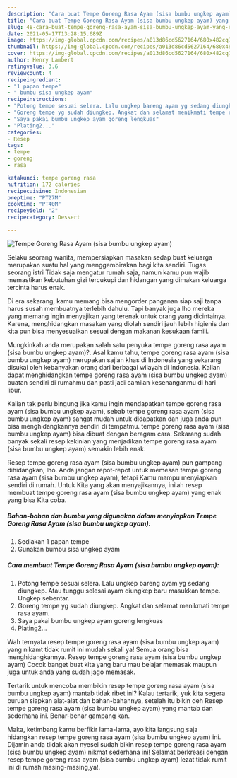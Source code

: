 ```yaml
---
description: "Cara buat Tempe Goreng Rasa Ayam (sisa bumbu ungkep ayam) yang enak dan Mudah Dibuat"
title: "Cara buat Tempe Goreng Rasa Ayam (sisa bumbu ungkep ayam) yang enak dan Mudah Dibuat"
slug: 48-cara-buat-tempe-goreng-rasa-ayam-sisa-bumbu-ungkep-ayam-yang-enak-dan-mudah-dibuat
date: 2021-05-17T13:28:15.689Z
image: https://img-global.cpcdn.com/recipes/a013d86cd5627164/680x482cq70/tempe-goreng-rasa-ayam-sisa-bumbu-ungkep-ayam-foto-resep-utama.jpg
thumbnail: https://img-global.cpcdn.com/recipes/a013d86cd5627164/680x482cq70/tempe-goreng-rasa-ayam-sisa-bumbu-ungkep-ayam-foto-resep-utama.jpg
cover: https://img-global.cpcdn.com/recipes/a013d86cd5627164/680x482cq70/tempe-goreng-rasa-ayam-sisa-bumbu-ungkep-ayam-foto-resep-utama.jpg
author: Henry Lambert
ratingvalue: 3.6
reviewcount: 4
recipeingredient:
- "1 papan tempe"
- " bumbu sisa ungkep ayam"
recipeinstructions:
- "Potong tempe sesuai selera. Lalu ungkep bareng ayam yg sedang diungkep. Atau tunggu selesai ayam diungkep baru masukkan tempe. Ungkep sebentar."
- "Goreng tempe yg sudah diungkep. Angkat dan selamat menikmati tempe rasa ayam."
- "Saya pakai bumbu ungkep ayam goreng lengkuas"
- "Plating2..."
categories:
- Resep
tags:
- tempe
- goreng
- rasa

katakunci: tempe goreng rasa 
nutrition: 172 calories
recipecuisine: Indonesian
preptime: "PT27M"
cooktime: "PT40M"
recipeyield: "2"
recipecategory: Dessert

---
```



![Tempe Goreng Rasa Ayam (sisa bumbu ungkep ayam)](https://img-global.cpcdn.com/recipes/a013d86cd5627164/680x482cq70/tempe-goreng-rasa-ayam-sisa-bumbu-ungkep-ayam-foto-resep-utama.jpg)

Selaku seorang wanita, mempersiapkan masakan sedap buat keluarga merupakan suatu hal yang menggembirakan bagi kita sendiri. Tugas seorang istri Tidak saja mengatur rumah saja, namun kamu pun wajib memastikan kebutuhan gizi tercukupi dan hidangan yang dimakan keluarga tercinta harus enak.

Di era  sekarang, kamu memang bisa mengorder panganan siap saji tanpa harus susah membuatnya terlebih dahulu. Tapi banyak juga lho mereka yang memang ingin menyajikan yang terenak untuk orang yang dicintainya. Karena, menghidangkan masakan yang diolah sendiri jauh lebih higienis dan kita pun bisa menyesuaikan sesuai dengan makanan kesukaan famili. 



Mungkinkah anda merupakan salah satu penyuka tempe goreng rasa ayam (sisa bumbu ungkep ayam)?. Asal kamu tahu, tempe goreng rasa ayam (sisa bumbu ungkep ayam) merupakan sajian khas di Indonesia yang sekarang disukai oleh kebanyakan orang dari berbagai wilayah di Indonesia. Kalian dapat menghidangkan tempe goreng rasa ayam (sisa bumbu ungkep ayam) buatan sendiri di rumahmu dan pasti jadi camilan kesenanganmu di hari libur.

Kalian tak perlu bingung jika kamu ingin mendapatkan tempe goreng rasa ayam (sisa bumbu ungkep ayam), sebab tempe goreng rasa ayam (sisa bumbu ungkep ayam) sangat mudah untuk didapatkan dan juga anda pun bisa menghidangkannya sendiri di tempatmu. tempe goreng rasa ayam (sisa bumbu ungkep ayam) bisa dibuat dengan beragam cara. Sekarang sudah banyak sekali resep kekinian yang menjadikan tempe goreng rasa ayam (sisa bumbu ungkep ayam) semakin lebih enak.

Resep tempe goreng rasa ayam (sisa bumbu ungkep ayam) pun gampang dihidangkan, lho. Anda jangan repot-repot untuk memesan tempe goreng rasa ayam (sisa bumbu ungkep ayam), tetapi Kamu mampu menyiapkan sendiri di rumah. Untuk Kita yang akan menyajikannya, inilah resep membuat tempe goreng rasa ayam (sisa bumbu ungkep ayam) yang enak yang bisa Kita coba.

<!--inarticleads1-->

##### Bahan-bahan dan bumbu yang digunakan dalam menyiapkan Tempe Goreng Rasa Ayam (sisa bumbu ungkep ayam):

1. Sediakan 1 papan tempe
1. Gunakan  bumbu sisa ungkep ayam




<!--inarticleads2-->

##### Cara membuat Tempe Goreng Rasa Ayam (sisa bumbu ungkep ayam):

1. Potong tempe sesuai selera. Lalu ungkep bareng ayam yg sedang diungkep. Atau tunggu selesai ayam diungkep baru masukkan tempe. Ungkep sebentar.
1. Goreng tempe yg sudah diungkep. Angkat dan selamat menikmati tempe rasa ayam.
1. Saya pakai bumbu ungkep ayam goreng lengkuas
1. Plating2...




Wah ternyata resep tempe goreng rasa ayam (sisa bumbu ungkep ayam) yang nikamt tidak rumit ini mudah sekali ya! Semua orang bisa menghidangkannya. Resep tempe goreng rasa ayam (sisa bumbu ungkep ayam) Cocok banget buat kita yang baru mau belajar memasak maupun juga untuk anda yang sudah jago memasak.

Tertarik untuk mencoba membikin resep tempe goreng rasa ayam (sisa bumbu ungkep ayam) mantab tidak ribet ini? Kalau tertarik, yuk kita segera buruan siapkan alat-alat dan bahan-bahannya, setelah itu bikin deh Resep tempe goreng rasa ayam (sisa bumbu ungkep ayam) yang mantab dan sederhana ini. Benar-benar gampang kan. 

Maka, ketimbang kamu berfikir lama-lama, ayo kita langsung saja hidangkan resep tempe goreng rasa ayam (sisa bumbu ungkep ayam) ini. Dijamin anda tiidak akan nyesel sudah bikin resep tempe goreng rasa ayam (sisa bumbu ungkep ayam) nikmat sederhana ini! Selamat berkreasi dengan resep tempe goreng rasa ayam (sisa bumbu ungkep ayam) lezat tidak rumit ini di rumah masing-masing,ya!.

